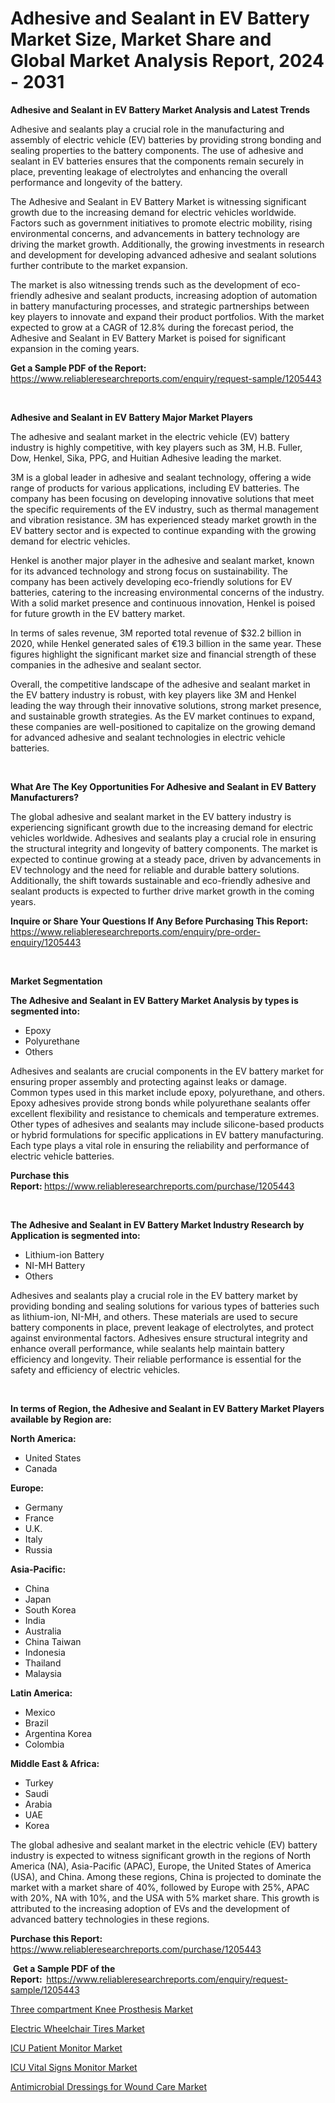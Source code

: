 <p><h1>Adhesive and Sealant in EV Battery Market Size, Market Share and Global Market Analysis Report, 2024 - 2031</h1></p><p><strong>Adhesive and Sealant in EV Battery Market Analysis and Latest Trends</strong></p>
<p><p>Adhesive and sealants play a crucial role in the manufacturing and assembly of electric vehicle (EV) batteries by providing strong bonding and sealing properties to the battery components. The use of adhesive and sealant in EV batteries ensures that the components remain securely in place, preventing leakage of electrolytes and enhancing the overall performance and longevity of the battery.</p><p>The Adhesive and Sealant in EV Battery Market is witnessing significant growth due to the increasing demand for electric vehicles worldwide. Factors such as government initiatives to promote electric mobility, rising environmental concerns, and advancements in battery technology are driving the market growth. Additionally, the growing investments in research and development for developing advanced adhesive and sealant solutions further contribute to the market expansion.</p><p>The market is also witnessing trends such as the development of eco-friendly adhesive and sealant products, increasing adoption of automation in battery manufacturing processes, and strategic partnerships between key players to innovate and expand their product portfolios. With the market expected to grow at a CAGR of 12.8% during the forecast period, the Adhesive and Sealant in EV Battery Market is poised for significant expansion in the coming years.</p></p>
<p><strong>Get a Sample PDF of the Report:&nbsp;</strong> <a href="https://www.reliableresearchreports.com/enquiry/request-sample/1205443">https://www.reliableresearchreports.com/enquiry/request-sample/1205443</a></p>
<p>&nbsp;</p>
<p><strong>Adhesive and Sealant in EV Battery Major Market Players</strong></p>
<p><p>The adhesive and sealant market in the electric vehicle (EV) battery industry is highly competitive, with key players such as 3M, H.B. Fuller, Dow, Henkel, Sika, PPG, and Huitian Adhesive leading the market.</p><p>3M is a global leader in adhesive and sealant technology, offering a wide range of products for various applications, including EV batteries. The company has been focusing on developing innovative solutions that meet the specific requirements of the EV industry, such as thermal management and vibration resistance. 3M has experienced steady market growth in the EV battery sector and is expected to continue expanding with the growing demand for electric vehicles.</p><p>Henkel is another major player in the adhesive and sealant market, known for its advanced technology and strong focus on sustainability. The company has been actively developing eco-friendly solutions for EV batteries, catering to the increasing environmental concerns of the industry. With a solid market presence and continuous innovation, Henkel is poised for future growth in the EV battery market.</p><p>In terms of sales revenue, 3M reported total revenue of $32.2 billion in 2020, while Henkel generated sales of €19.3 billion in the same year. These figures highlight the significant market size and financial strength of these companies in the adhesive and sealant sector.</p><p>Overall, the competitive landscape of the adhesive and sealant market in the EV battery industry is robust, with key players like 3M and Henkel leading the way through their innovative solutions, strong market presence, and sustainable growth strategies. As the EV market continues to expand, these companies are well-positioned to capitalize on the growing demand for advanced adhesive and sealant technologies in electric vehicle batteries.</p></p>
<p>&nbsp;</p>
<p><strong>What Are The Key Opportunities For Adhesive and Sealant in EV Battery Manufacturers?</strong></p>
<p><p>The global adhesive and sealant market in the EV battery industry is experiencing significant growth due to the increasing demand for electric vehicles worldwide. Adhesives and sealants play a crucial role in ensuring the structural integrity and longevity of battery components. The market is expected to continue growing at a steady pace, driven by advancements in EV technology and the need for reliable and durable battery solutions. Additionally, the shift towards sustainable and eco-friendly adhesive and sealant products is expected to further drive market growth in the coming years.</p></p>
<p><strong>Inquire or Share Your Questions If Any Before Purchasing This Report:</strong> <a href="https://www.reliableresearchreports.com/enquiry/pre-order-enquiry/1205443">https://www.reliableresearchreports.com/enquiry/pre-order-enquiry/1205443</a></p>
<p>&nbsp;</p>
<p><strong>Market Segmentation</strong></p>
<p><strong>The Adhesive and Sealant in EV Battery Market Analysis by types is segmented into:</strong></p>
<p><ul><li>Epoxy</li><li>Polyurethane</li><li>Others</li></ul></p>
<p><p>Adhesives and sealants are crucial components in the EV battery market for ensuring proper assembly and protecting against leaks or damage. Common types used in this market include epoxy, polyurethane, and others. Epoxy adhesives provide strong bonds while polyurethane sealants offer excellent flexibility and resistance to chemicals and temperature extremes. Other types of adhesives and sealants may include silicone-based products or hybrid formulations for specific applications in EV battery manufacturing. Each type plays a vital role in ensuring the reliability and performance of electric vehicle batteries.</p></p>
<p><strong>Purchase this Report:&nbsp;</strong><a href="https://www.reliableresearchreports.com/purchase/1205443">https://www.reliableresearchreports.com/purchase/1205443</a></p>
<p>&nbsp;</p>
<p><strong>The Adhesive and Sealant in EV Battery Market Industry Research by Application is segmented into:</strong></p>
<p><ul><li>Lithium-ion Battery</li><li>NI-MH Battery</li><li>Others</li></ul></p>
<p><p>Adhesives and sealants play a crucial role in the EV battery market by providing bonding and sealing solutions for various types of batteries such as lithium-ion, NI-MH, and others. These materials are used to secure battery components in place, prevent leakage of electrolytes, and protect against environmental factors. Adhesives ensure structural integrity and enhance overall performance, while sealants help maintain battery efficiency and longevity. Their reliable performance is essential for the safety and efficiency of electric vehicles.</p></p>
<p>&nbsp;</p>
<p><strong>In terms of Region, the Adhesive and Sealant in EV Battery Market Players available by Region are:</strong></p>
<p>
    <p> <strong> North America: </strong>
        <ul>
            <li>United States</li>
            <li>Canada</li>
        </ul>
        </p> 
    <p> <strong> Europe: </strong>
        <ul>
            <li>Germany</li>
            <li>France</li>
            <li>U.K.</li>
            <li>Italy</li>
            <li>Russia</li>
        </ul>
        </p> 
    <p> <strong> Asia-Pacific: </strong>
        <ul>
            <li>China</li>
            <li>Japan</li>
            <li>South Korea</li>
            <li>India</li>
            <li>Australia</li>
            <li>China Taiwan</li>
            <li>Indonesia</li>
            <li>Thailand</li>
            <li>Malaysia</li>
        </ul>
        </p> 
    <p> <strong> Latin America: </strong>
        <ul>
            <li>Mexico</li>
            <li>Brazil</li>
            <li>Argentina Korea</li>
            <li>Colombia</li>
        </ul>
        </p> 
    <p> <strong> Middle East & Africa: </strong>
        <ul>
            <li>Turkey</li>
            <li>Saudi</li>
            <li>Arabia</li>
            <li>UAE</li>
            <li>Korea</li>
        </ul>
    </p>
    </p>
<p><p>The global adhesive and sealant market in the electric vehicle (EV) battery industry is expected to witness significant growth in the regions of North America (NA), Asia-Pacific (APAC), Europe, the United States of America (USA), and China. Among these regions, China is projected to dominate the market with a market share of 40%, followed by Europe with 25%, APAC with 20%, NA with 10%, and the USA with 5% market share. This growth is attributed to the increasing adoption of EVs and the development of advanced battery technologies in these regions.</p></p>
<p><strong>Purchase this Report: </strong><a href="https://www.reliableresearchreports.com/purchase/1205443">https://www.reliableresearchreports.com/purchase/1205443</a></p>
<p>&nbsp;<strong>Get a Sample PDF of the Report:&nbsp;&nbsp;</strong><a href="https://www.reliableresearchreports.com/enquiry/request-sample/1205443">https://www.reliableresearchreports.com/enquiry/request-sample/1205443</a></p>
<p><strong></strong></p>
<p><p><a href="https://medium.com/@faeernser3445/three-compartment-knee-prosthesis-market-size-market-outlook-and-market-forecast-2024-to-2031-3a0548f396ad">Three compartment Knee Prosthesis Market</a></p><p><a href="https://medium.com/@stevenstevens656/decoding-electric-wheelchair-tires-market-metrics-market-share-trends-and-growth-patterns-03805dd60443">Electric Wheelchair Tires Market</a></p><p><a href="https://medium.com/@stevenstevens656/icu-patient-monitor-market-outlook-industry-overview-and-forecast-2024-to-2031-4b6ceb004ba6">ICU Patient Monitor Market</a></p><p><a href="https://medium.com/@faeernser3445/icu-vital-signs-monitor-nbsp-market-focuses-on-market-share-size-and-projected-forecast-till-2031-4624b73c8081">ICU Vital Signs Monitor Market</a></p><p><a href="https://medium.com/@stevenstevens656/antimicrobial-dressings-for-wound-care-market-research-report-its-history-and-forecast-2024-to-489158d146fe">Antimicrobial Dressings for Wound Care Market</a></p></p>